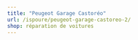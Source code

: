 ```yaml
---
title: "Peugeot Garage Castoréo"
url: /ispoure/peugeot-garage-castoreo-2/
shop: réparation de voitures
---
```

